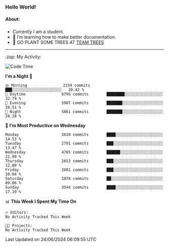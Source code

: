### Hello World!

##### About:
- Currently I am a student.
- 🌱 I’m learning how to make better documentation.
- 🌱 GO PLANT SOME TREES AT [TEAM TREES](https://teamtrees.org/)

---
  <summary>:zap: My Activity:</summary>
  
<!--START_SECTION:waka-->
![Code Time](http://img.shields.io/badge/Code%20Time-1%2C377%20hrs%2025%20mins-blue)

**I'm a Night 🦉** 

```text
🌞 Morning                2159 commits        ███░░░░░░░░░░░░░░░░░░░░░░   10.42 % 
🌆 Daytime                6795 commits        ████████░░░░░░░░░░░░░░░░░   32.79 % 
🌃 Evening                5907 commits        ███████░░░░░░░░░░░░░░░░░░   28.51 % 
🌙 Night                  5861 commits        ███████░░░░░░░░░░░░░░░░░░   28.28 % 
```
📅 **I'm Most Productive on Wednesday** 

```text
Monday                   3010 commits        ████░░░░░░░░░░░░░░░░░░░░░   14.53 % 
Tuesday                  2791 commits        ███░░░░░░░░░░░░░░░░░░░░░░   13.47 % 
Wednesday                4765 commits        ██████░░░░░░░░░░░░░░░░░░░   22.99 % 
Thursday                 2653 commits        ███░░░░░░░░░░░░░░░░░░░░░░   12.80 % 
Friday                   2081 commits        ███░░░░░░░░░░░░░░░░░░░░░░   10.04 % 
Saturday                 1878 commits        ██░░░░░░░░░░░░░░░░░░░░░░░   09.06 % 
Sunday                   3544 commits        ████░░░░░░░░░░░░░░░░░░░░░   17.10 % 
```


📊 **This Week I Spent My Time On** 

```text
🔥 Editors: 
No Activity Tracked This Week

🐱‍💻 Projects: 
No Activity Tracked This Week
```


 Last Updated on 24/06/2024 06:09:55 UTC
<!--END_SECTION:waka-->
